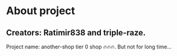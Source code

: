 # About project
Creators: Ratimir838 and triple-raze.
----
Project name: another-shop
tier 0 shop 🔥🔥🔥. But not for long time...

